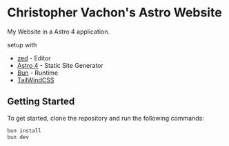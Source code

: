 # Christopher Vachon's Astro Website

My Website in a Astro 4 application.

setup with

-   [zed](https://zed.dev) - Editor
-   [Astro 4](https://docs.astro.build/en/getting-started/) - Static Site Generator
-   [Bun](https://bun.sh/) - Runtime
-   [TailWindCSS](https://tailwindcss.com/)

## Getting Started

To get started, clone the repository and run the following commands:

```bash
bun install
bun dev
```
